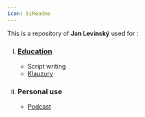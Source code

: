 ```yaml
---
icon: SiReadme
---
```

<p>This is a repository of <b>Jan Levínský</b> used for :
	<ol>
		<li type="I"><h3><a href="./School">Education</a></h3>
			<ul>
				<li>Script writing 
				<li><a href=".\School\Klauzury\Sketches.png">Klauzury</a>
			</ul>
		<li type="I"><h3>Personal use</h3>
			<ul>
				<li><a href="./Personal/Podcast/dnesnispolecnost.md">Podcast</a>
			</ul>
	</ol>

